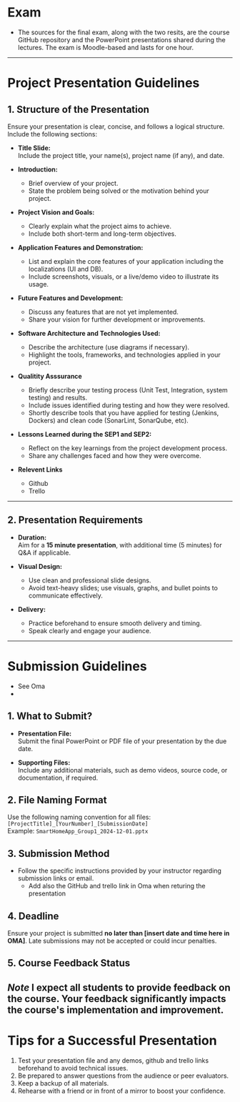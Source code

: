 # Exam
 - The sources for the final exam, along with the two resits, are the course GitHub repository and the PowerPoint presentations shared during the lectures. The exam is Moodle-based and lasts for one hour.

------------------------------------------------------------------------------------------------------------------------------

# **Project Presentation Guidelines**

## **1. Structure of the Presentation**
Ensure your presentation is clear, concise, and follows a logical structure. Include the following sections:

- **Title Slide:**  
  Include the project title, your name(s), project name (if any), and date.  

- **Introduction:**  
  - Brief overview of your project.  
  - State the problem being solved or the motivation behind your project.  

- **Project Vision and Goals:**  
  - Clearly explain what the project aims to achieve.  
  - Include both short-term and long-term objectives.  

- **Application Features and Demonstration:**  
  - List and explain the core features of your application including the localizations (UI and DB).  
  - Include screenshots, visuals, or a live/demo video to illustrate its usage.  

- **Future Features and Development:**  
  - Discuss any features that are not yet implemented.  
  - Share your vision for further development or improvements.  

- **Software Architecture and Technologies Used:**  
  - Describe the architecture (use diagrams if necessary).  
  - Highlight the tools, frameworks, and technologies applied in your project.  

- **Qualitity Asssurance**  
  - Briefly describe your testing process (Unit Test, Integration, system testing) and results.  
  - Include issues identified during testing and how they were resolved.
  - Shortly describe tools that you have applied for testing (Jenkins, Dockers) and clean code (SonarLint, SonarQube, etc).

- **Lessons Learned during the SEP1 and SEP2:**  
  - Reflect on the key learnings from the project development process.  
  - Share any challenges faced and how they were overcome.  

- **Relevent Links**
  - Github
  - Trello    

 
---

## **2. Presentation Requirements**
- **Duration:**  
  Aim for a **15 minute presentation**, with additional time (5 minutes) for Q&A if applicable.  

- **Visual Design:**  
  - Use clean and professional slide designs.  
  - Avoid text-heavy slides; use visuals, graphs, and bullet points to communicate effectively.  

- **Delivery:**  
  - Practice beforehand to ensure smooth delivery and timing.  
  - Speak clearly and engage your audience.  

---

# **Submission Guidelines**
 - See Oma
 - 
## **1. What to Submit?**
- **Presentation File:**  
  Submit the final PowerPoint or PDF file of your presentation by the due date.  

- **Supporting Files:**  
  Include any additional materials, such as demo videos, source code, or documentation, if required.  

## **2. File Naming Format**  
Use the following naming convention for all files:  
`[ProjectTitle]_[YourNumber]_[SubmissionDate]`  
Example: `SmartHomeApp_Group1_2024-12-01.pptx`  

## **3. Submission Method**    
- Follow the specific instructions provided by your instructor regarding submission links or email.
  - Add also the GitHub and trello link in Oma when returing the presentation  

## **4. Deadline**  
Ensure your project is submitted **no later than [insert date and time here in OMA]**. Late submissions may not be accepted or could incur penalties.

## **5. Course Feedback Status** 

*Note*  I expect all students to provide feedback on the course. Your feedback significantly impacts the course's implementation and improvement.
---

# **Tips for a Successful Presentation**
1. Test your presentation file and any demos, github and trello links beforehand to avoid technical issues.  
2. Be prepared to answer questions from the audience or peer evaluators.  
3. Keep a backup of all materials.  
4. Rehearse with a friend or in front of a mirror to boost your confidence.  
